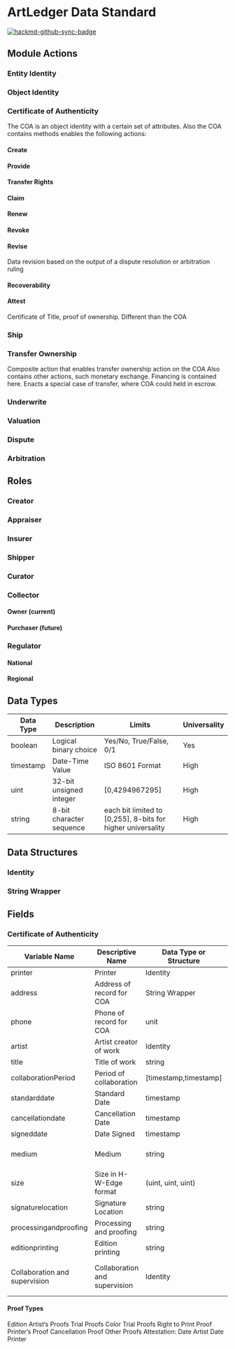 # ArtLedger Data Standard

[![hackmd-github-sync-badge](https://hackmd.io/6Bo-ZeVNRsW9arfd_NjLTA/badge)](https://hackmd.io/6Bo-ZeVNRsW9arfd_NjLTA)


## Module Actions
### Entity Identity
### Object Identity
### Certificate of Authenticity
The COA is an object identity with a certain set of attributes. 
Also the COA contains methods enables the following actions:
#### Create
#### Provide
#### Transfer Rights
<!-- Artist,contract NFT each separate
 NFT is the pointer, construct proof of authenticity
no ownership per Hunter
-->

#### Claim
#### Renew
#### Revoke
#### Revise
Data revision based on the output of a dispute resolution or arbitration ruling

#### Recoverability
#### Attest
<!-- Append to the provenenance DAG, where exhibited, loaned-->
Certificate of Title, proof of ownership. Different than the COA
### Ship
### Transfer Ownership
<!-- DAG of ownership so artist and gallery gets percentage of secondary sales 
-->
<!-- Fractional Ownership -->
Composite action that enables transfer ownership action on the COA
Also contains other actions, such monetary exchange.
Financing is contained here. Enacts a special case of transfer, where COA could held in escrow.
### Underwrite
### Valuation
### Dispute
### Arbitration

## Roles
### Creator
### Appraiser
### Insurer
### Shipper
### Curator
### Collector
#### Owner (current)
#### Purchaser (future)
### Regulator
#### National
#### Regional
## Data Types

| Data Type | Description | Limits | Universality |
|----|----|----|----|
| boolean | Logical binary choice| Yes/No, True/False, 0/1| Yes |
| timestamp | Date-Time Value| ISO 8601 Format | High |
| uint |  32-bit unsigned integer| [0,4294967295] | High |
| string |  8-bit character sequence| each bit limited to [0,255], 8-bits for higher universality | High |
<!-- alice only has byte slices -->
## Data Structures
### Identity
<!-- hash string -->

### String Wrapper

## Fields
### Certificate of Authenticity
| Variable Name| Descriptive Name | Data Type or Structure| Future |
|----|----|----|----|
|printer|Printer|Identity||
|address|Address of record for COA| String Wrapper||
|phone|Phone of record for COA|unit||
|artist|Artist creator of work|Identity||
|title|Title of work|string||
|collaborationPeriod|Period of collaboration|[timestamp,timestamp]||
|standarddate| Standard Date|timestamp||
|cancellationdate| Cancellation Date|timestamp||
|signeddate| Date Signed|timestamp||
|medium| Medium|string|selection from media types|
|size| Size in H-W-Edge format|(uint, uint, uint)||
|signaturelocation| Signature Location |string|format TBD|
|processingandproofing| Processing and proofing |string|format TBD|
|editionprinting| Edition printing |string|format TBD|
|Collaboration and supervision|Collaboration and supervision|Identity|Collection of identity per collaborator|

#### Proof Types
Edition
Artist’s Proofs
Trial Proofs
Color Trial Proofs
Right to Print Proof
Printer’s Proof
Cancellation Proof
Other Proofs
Attestation: Date Artist Date Printer